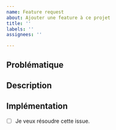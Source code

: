 ```yaml
---
name: Feature request
about: Ajouter une feature à ce projet
title: ''
labels: ''
assignees: ''

---
```


## Problématique
<!-- Décrire la problématique à résoudre avec cette issue, ou retirer cette section -->

## Description
<!-- Décrire ce que fait la feature, et comment elle résout la problématique -->

## Implémentation
<!-- Remplacer le [ ] par [x] pour checker la box. -->
- [ ] Je veux résoudre cette issue.

